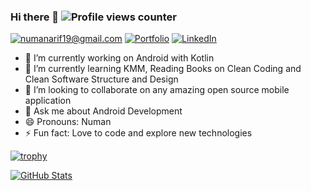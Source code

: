 ### Hi there 👋 ![Profile views counter](https://komarev.com/ghpvc/?username=NumanArif)

<a href="mailto:numanarif19@gmail.com" target="_blank">![numanarif19@gmail.com](https://img.shields.io/badge/Gmail-D14836?style=for-the-badge&logo=gmail&logoColor=white)</a>
<a href="https://numanarif.github.io" target="_blank">![Portfolio](https://img.shields.io/badge/PortFolio-1215E?style=for-the-badge&logo=web&logoColor=white)</a>
<a href="https://www.linkedin.com/in/numanarif/" target="_blank">![LinkedIn](https://img.shields.io/badge/LinkedIn-0077B5?style=for-the-badge&logo=linkedin&logoColor=white)</a>

<!--
**NumanArif/NumanArif** is a ✨ _special_ ✨ repository because its `README.md` (this file) appears on your GitHub profile.

Here are some ideas to get you started:-->

- 🔭  I’m currently working on Android with Kotlin
- 🌱  I’m currently learning KMM, Reading Books on Clean Coding and Clean Software Structure and Design
- 👯  I’m looking to collaborate on any amazing open source mobile application
- 💬  Ask me about Android Development
- 😄  Pronouns: Numan
- ⚡  Fun fact: Love to code and explore new technologies

[![trophy](https://github-profile-trophy.vercel.app/?username=NumanArif&theme=darkhub&title=Commit,Repositories)](https://numanarif.github.io/)

<a href="https://numanarif.github.io/" target="blank">
<img align="center" src="https://github-readme-stats.vercel.app/api?username=NumanArif&show_icons=true&theme=dark&line_height=27&count_private=true&hide=stars,prs,issues,contribs&langs_count=true" alt="GitHub Stats"/>
</a>
<!-- <a href="https://github.com/NumanArif" target="blank">
<img align="center" src="https://github-readme-stats.vercel.app/api/top-langs/?username=NumanArif&theme=light&layout=compact&hide=css,html,scss,javascript" alt="Top Language"/>
</a> -->
